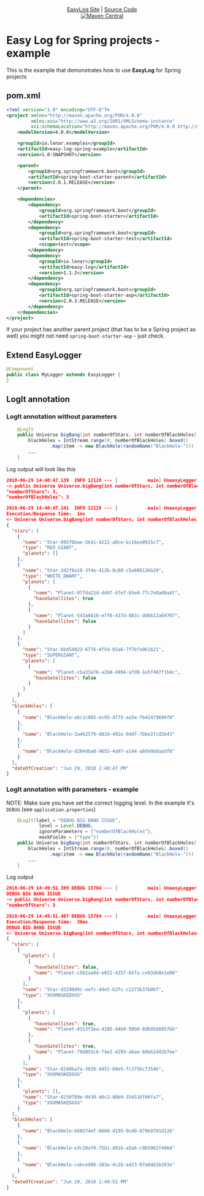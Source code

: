 <p align="center">
  <a href="https://lenarbad.github.io/easylog/">EasyLog Site</a> | 
  <a href="https://github.com/LenarBad/easylog">Source Code</a>
  <br>
  <a href="https://maven-badges.herokuapp.com/maven-central/io.lenar/easy-log">
    <image src="https://img.shields.io/maven-central/v/io.lenar/easy-log.svg" alt="Maven Central">
  </a>

</p>

<p align="center">
   <h1>Easy Log for Spring projects - example</h1>
    
   This is the example that demonstrates how to use **EasyLog** for Spring projects
</p>



## pom.xml

```xml
<?xml version="1.0" encoding="UTF-8"?>
<project xmlns="http://maven.apache.org/POM/4.0.0"
         xmlns:xsi="http://www.w3.org/2001/XMLSchema-instance"
         xsi:schemaLocation="http://maven.apache.org/POM/4.0.0 http://maven.apache.org/xsd/maven-4.0.0.xsd">
    <modelVersion>4.0.0</modelVersion>

    <groupId>io.lenar.examples</groupId>
    <artifactId>easy-log-spring-example</artifactId>
    <version>1.0-SNAPSHOT</version>

    <parent>
        <groupId>org.springframework.boot</groupId>
        <artifactId>spring-boot-starter-parent</artifactId>
        <version>2.0.1.RELEASE</version>
    </parent>

    <dependencies>
        <dependency>
            <groupId>org.springframework.boot</groupId>
            <artifactId>spring-boot-starter</artifactId>
        </dependency>
        <dependency>
            <groupId>org.springframework.boot</groupId>
            <artifactId>spring-boot-starter-test</artifactId>
            <scope>test</scope>
        </dependency>
        <dependency>
            <groupId>io.lenar</groupId>
            <artifactId>easy-log</artifactId>
            <version>1.1.2</version>
        </dependency>
        <dependency>
            <groupId>org.springframework.boot</groupId>
            <artifactId>spring-boot-starter-aop</artifactId>
            <version>2.0.3.RELEASE</version>
        </dependency>
    </dependencies>
</project>
``` 

If your project has another parent project (that has to be a Spring project as well) you might not need <code>spring-boot-starter-aop</code> - just check.

## Extend EasyLogger

```java
@Component
public class MyLogger extends EasyLogger {
}
```

## LogIt annotation

### LogIt annotation without parameters

```java
    @LogIt
    public Universe bigBang(int numberOfStars, int numberOfBlackHoles) {
        blackHoles = IntStream.range(0, numberOfBlackHoles).boxed()
                .map(item -> new BlackHole(randomName("BlackHole-")))
        ...
    }
```

Log output will look like this

```json
2018-06-29 14:40:47.139  INFO 12128 --- [           main] UneasyLogger                             : 
-> public Universe Universe.bigBang(int numberOfStars, int numberOfBlackHoles)
"numberOfStars": 3,
"numberOfBlackHoles": 3

2018-06-29 14:40:47.141  INFO 12128 --- [           main] UneasyLogger                             : 
Execution/Response time:  1ms
<- Universe Universe.bigBang(int numberOfStars, int numberOfBlackHoles)
{
  "stars": [
    {
      "name": "Star-095f0bae-5641-4222-a0ce-bc16ea8915c7",
      "type": "RED_GIANT",
      "planets": []
    },
    {
      "name": "Star-2d2f8a18-3f4e-412b-8c80-c5a888136b20",
      "type": "WHITE_DWARF",
      "planets": [
        {
          "name": "Planet-07fda21d-dd47-47ef-b5e0-77c7e0ad6a4f",
          "haveSatellites": true
        },
        {
          "name": "Planet-543a6616-e7f6-437d-883c-dd6612a69707",
          "haveSatellites": false
        }
      ]
    },
    {
      "name": "Star-bbd54023-6776-4f5d-b5a6-7f7bfa961b21",
      "type": "SUPERGIANT",
      "planets": [
        {
          "name": "Planet-cba33a76-a2b8-4994-a7d9-1e5f487f1b4c",
          "haveSatellites": false
        }
      ]
    }
  ],
  "blackHoles": [
    {
      "name": "BlackHole-a6c1c065-ec95-4f75-aa3e-fb42479696f0"
    },
    {
      "name": "BlackHole-3a462579-d83d-492e-9ddf-7bbe2fcd2b43"
    },
    {
      "name": "BlackHole-d204dba0-9655-4a97-a144-a8de9ddaadf8"
    }
  ],
  "dateOfCreation": "Jun 29, 2018 2:40:47 PM"
}
```

### LogIt annotation with parameters - example

NOTE: Make sure you have set the correct logging level. In the example it's <code>DEBUG</code> (see <code>application.properties</code>)

```java
    @LogIt(label = "DEBUG BIG BANG ISSUE",
            level = Level.DEBUG,
            ignoreParameters = {"numberOfBlackHoles"},
            maskFields = {"type"})
    public Universe bigBang(int numberOfStars, int numberOfBlackHoles) {
        blackHoles = IntStream.range(0, numberOfBlackHoles).boxed()
                .map(item -> new BlackHole(randomName("BlackHole-")))
        ...
    }
```

Log output

```json
2018-06-29 14:49:51.389 DEBUG 15704 --- [           main] UneasyLogger                             : 
DEBUG BIG BANG ISSUE
-> public Universe Universe.bigBang(int numberOfStars, int numberOfBlackHoles<NOT_LOGGED>)
"numberOfStars": 3

2018-06-29 14:49:51.467 DEBUG 15704 --- [           main] UneasyLogger                             : 
Execution/Response time:  36ms
DEBUG BIG BANG ISSUE
<- Universe Universe.bigBang(int numberOfStars, int numberOfBlackHoles<NOT_LOGGED>)
{
  "stars": [
    {
      "planets": [
        {
          "haveSatellites": false,
          "name": "Planet-c562aa9d-e021-4357-b5fa-ce93db8e1e06"
        }
      ],
      "name": "Star-d3290d9c-eefc-44e5-b2fc-c1273b37b0bf",
      "type": "XXXMASKEDXXX"
    },
    {
      "planets": [
        {
          "haveSatellites": true,
          "name": "Planet-0313f3ea-4285-44b0-99b0-8db9566957bb"
        },
        {
          "haveSatellites": true,
          "name": "Planet-79d893c6-74e2-4293-abae-60eb2d42b7ee"
        }
      ],
      "name": "Star-6240ba7a-3020-4452-b8e5-fc3756cf354b",
      "type": "XXXMASKEDXXX"
    },
    {
      "planets": [],
      "name": "Star-6250709e-0430-46c2-80b9-354516f06fa7",
      "type": "XXXMASKEDXXX"
    }
  ],
  "blackHoles": [
    {
      "name": "BlackHole-b68574ef-8660-4195-9cd0-879b9701d126"
    },
    {
      "name": "BlackHole-e3c20af0-75b1-401b-a5a6-c9b5062f4064"
    },
    {
      "name": "BlackHole-cabce906-103e-4c2b-a423-07a8461b393e"
    }
  ],
  "dateOfCreation": "Jun 29, 2018 2:49:51 PM"
}
```

